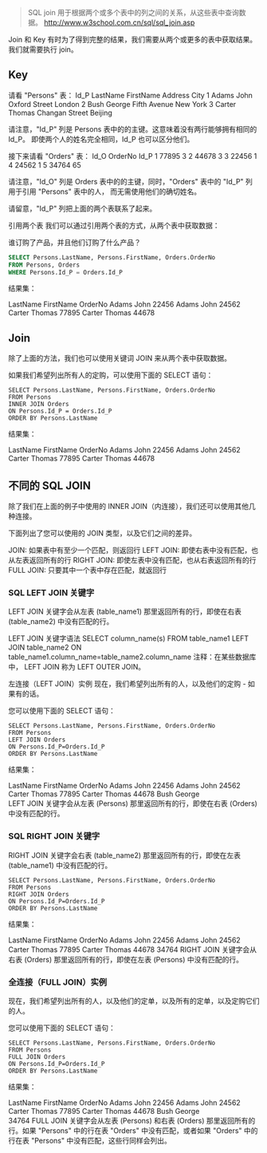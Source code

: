 > SQL join 用于根据两个或多个表中的列之间的关系，从这些表中查询数据。
http://www.w3school.com.cn/sql/sql_join.asp

Join 和 Key
有时为了得到完整的结果，我们需要从两个或更多的表中获取结果。我们就需要执行 join。

## Key
请看 "Persons" 表：
Id_P	LastName	FirstName	Address	        City
1	     Adams	     John	    Oxford Street	London
2	     Bush	     George	    Fifth Avenue	New York
3	     Carter	     Thomas	    Changan Street	Beijing

请注意，"Id_P" 列是 Persons 表中的的主键。这意味着没有两行能够拥有相同的 Id_P。
即使两个人的姓名完全相同，Id_P 也可以区分他们。

接下来请看 "Orders" 表：
Id_O	OrderNo	  Id_P
1	  	77895	  3
2	  	44678	  3
3	  	22456	  1
4	  	24562	  1
5	  	34764	  65

请注意，"Id_O" 列是 Orders 表中的的主键，同时，"Orders" 表中的 "Id_P" 列用于引用 "Persons" 表中的人，
而无需使用他们的确切姓名。

请留意，"Id_P" 列把上面的两个表联系了起来。

引用两个表
我们可以通过引用两个表的方式，从两个表中获取数据：

谁订购了产品，并且他们订购了什么产品？
```sql
SELECT Persons.LastName, Persons.FirstName, Orders.OrderNo
FROM Persons, Orders
WHERE Persons.Id_P = Orders.Id_P 
```

结果集：

LastName	FirstName	OrderNo
Adams		John		22456
Adams		John		24562
Carter		Thomas		77895
Carter		Thomas		44678

## Join
除了上面的方法，我们也可以使用关键词 JOIN 来从两个表中获取数据。

如果我们希望列出所有人的定购，可以使用下面的 SELECT 语句：
```
SELECT Persons.LastName, Persons.FirstName, Orders.OrderNo
FROM Persons
INNER JOIN Orders
ON Persons.Id_P = Orders.Id_P
ORDER BY Persons.LastName
```
结果集：

LastName	FirstName	OrderNo
Adams	John	22456
Adams	John	24562
Carter	Thomas	77895
Carter	Thomas	44678

## 不同的 SQL JOIN
除了我们在上面的例子中使用的 INNER JOIN（内连接），我们还可以使用其他几种连接。

下面列出了您可以使用的 JOIN 类型，以及它们之间的差异。

JOIN: 如果表中有至少一个匹配，则返回行
LEFT JOIN: 即使右表中没有匹配，也从左表返回所有的行
RIGHT JOIN: 即使左表中没有匹配，也从右表返回所有的行
FULL JOIN: 只要其中一个表中存在匹配，就返回行

### SQL LEFT JOIN 关键字
LEFT JOIN 关键字会从左表 (table_name1) 那里返回所有的行，即使在右表 (table_name2) 中没有匹配的行。

LEFT JOIN 关键字语法
SELECT column_name(s)
FROM table_name1
LEFT JOIN table_name2 
ON table_name1.column_name=table_name2.column_name
注释：在某些数据库中， LEFT JOIN 称为 LEFT OUTER JOIN。

左连接（LEFT JOIN）实例
现在，我们希望列出所有的人，以及他们的定购 - 如果有的话。

您可以使用下面的 SELECT 语句：
```
SELECT Persons.LastName, Persons.FirstName, Orders.OrderNo
FROM Persons
LEFT JOIN Orders
ON Persons.Id_P=Orders.Id_P
ORDER BY Persons.LastName
```
结果集：

LastName	FirstName	OrderNo
Adams		John		22456
Adams		John		24562
Carter		Thomas		77895
Carter		Thomas		44678
Bush		George	 
LEFT JOIN 关键字会从左表 (Persons) 那里返回所有的行，即使在右表 (Orders) 中没有匹配的行。

### SQL RIGHT JOIN 关键字
RIGHT JOIN 关键字会右表 (table_name2) 那里返回所有的行，即使在左表 (table_name1) 中没有匹配的行。

```
SELECT Persons.LastName, Persons.FirstName, Orders.OrderNo
FROM Persons
RIGHT JOIN Orders
ON Persons.Id_P=Orders.Id_P
ORDER BY Persons.LastName
```
结果集：

LastName	FirstName	OrderNo
Adams		John		22456
Adams		John		24562
Carter		Thomas		77895
Carter		Thomas		44678
 	 					34764
RIGHT JOIN 关键字会从右表 (Orders) 那里返回所有的行，即使在左表 (Persons) 中没有匹配的行。

### 全连接（FULL JOIN）实例
现在，我们希望列出所有的人，以及他们的定单，以及所有的定单，以及定购它们的人。

您可以使用下面的 SELECT 语句：
```
SELECT Persons.LastName, Persons.FirstName, Orders.OrderNo
FROM Persons
FULL JOIN Orders
ON Persons.Id_P=Orders.Id_P
ORDER BY Persons.LastName
```
结果集：

LastName	FirstName	OrderNo
Adams		John		22456
Adams		John		24562
Carter		Thomas		77895
Carter		Thomas		44678
Bush		George	 
 	 					34764
FULL JOIN 关键字会从左表 (Persons) 和右表 (Orders) 那里返回所有的行。如果 "Persons" 中的行在表 "Orders" 中没有匹配，或者如果 "Orders" 中的行在表 "Persons" 中没有匹配，这些行同样会列出。








